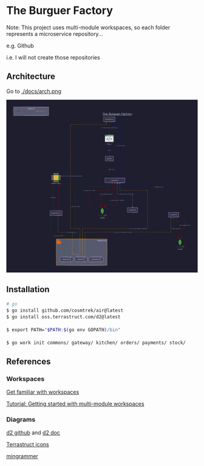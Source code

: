 # The Burguer Factory

Note: This project uses multi-module workspaces, so each folder represents a microservice repository...

e.g. Github

i.e. I will not create those repositories

## Architecture

Go to [./docs/arch.png](./docs/arch.png)

![Arch](./docs/arch.png)

## Installation

```bash
# go
$ go install github.com/cosmtrek/air@latest
$ go install oss.terrastruct.com/d2@latest

$ export PATH="$PATH:$(go env GOPATH)/bin"

$ go work init commons/ gateway/ kitchen/ orders/ payments/ stock/
```

## References

### Workspaces

[Get familiar with workspaces](https://go.dev/blog/get-familiar-with-workspaces)

[Tutorial: Getting started with multi-module workspaces](https://go.dev/doc/tutorial/workspaces)

### Diagrams

[comments]: https://github.com/HariSekhon/Diagrams-as-Code

[d2 github](https://github.com/terrastruct/d2) and [d2 doc](https://d2lang.com/)

[Terrastruct icons](https://icons.terrastruct.com/)

[mingrammer](https://diagrams.mingrammer.com/)